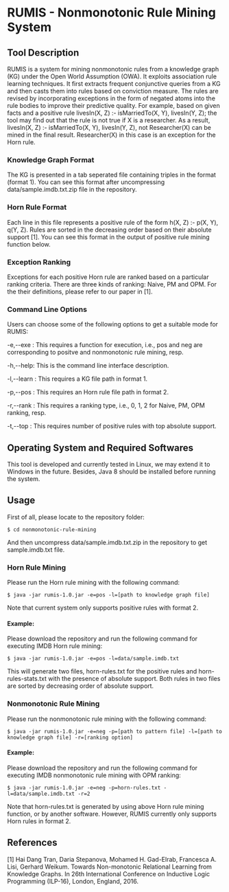 RUMIS - Nonmonotonic Rule Mining System
=============


Tool Description
------------

RUMIS is a system for mining nonmonotonic rules from a knowledge graph (KG) under the Open World Assumption (OWA). It exploits association rule learning techniques. It first extracts frequent conjunctive queries from a KG and then casts them into rules based on conviction measure. The rules are revised by incorporating exceptions in the form of negated atoms into the rule bodies to improve their predictive quality. For example, based on given facts and a positive rule livesIn(X, Z) :- isMarriedTo(X, Y), livesIn(Y, Z); the tool may find out that the rule is not true if X is a researcher. As a result, livesIn(X, Z) :- isMarriedTo(X, Y), livesIn(Y, Z), not Researcher(X) can be mined in the final result. Researcher(X) in this case is an exception for the Horn rule.

### Knowledge Graph Format

The KG is presented in a tab seperated file containing triples in the format <subject predicate object> (format 1). You can see this format after uncompressing data/sample.imdb.txt.zip file in the repository.

### Horn Rule Format

Each line in this file represents a positive rule of the form
h(X, Z) :- p(X, Y), q(Y, Z). Rules are sorted in the decreasing order based on their absolute support [1]. You can see this format in the output of positive rule mining function below.

### Exception Ranking

Exceptions for each positive Horn rule are ranked based on a particular ranking criteria. There are three kinds of ranking: Naive, PM and OPM. For the their definitions, please refer to our paper in [1].

### Command Line Options

Users can choose some of the following options to get a suitable mode for RUMIS:

 -e,--exe <arg>: This requires a function for execution, i.e., pos and neg are corresponding to positve and nonmonotonic rule mining, resp.

 -h,--help: This is the command line interface description.

 -l,--learn <arg>: This requires a KG file path in format 1.

 -p,--pos <arg>: This requires an Horn rule file path in format 2.

 -r,--rank <arg>	: This requires a ranking type, i.e., 0, 1, 2 for Naive, PM, OPM ranking, resp.

 -t,--top <arg>: This requires number of positive rules with top absolute support.

Operating System and Required Softwares
------------

This tool is developed and currently tested in Linux, we may extend it to Windows in the future. Besides, Java 8 should be installed before running the system.

Usage
------------

First of all, please locate to the repository folder:

```
$ cd nonmonotonic-rule-mining
```

And then uncompress data/sample.imdb.txt.zip in the repository to get sample.imdb.txt file.

### Horn Rule Mining

Please run the Horn rule mining with the following command:

```
$ java -jar rumis-1.0.jar -e=pos -l=[path to knowledge graph file]
```

Note that current system only supports positive rules with format 2.

#### Example:

Please download the repository and run the following command for executing IMDB Horn rule mining:

```
$ java -jar rumis-1.0.jar -e=pos -l=data/sample.imdb.txt
```

This will generate two files, horn-rules.txt for the positive rules and horn-rules-stats.txt with the presence of absolute support. Both rules in two files are sorted by decreasing order of absolute support.

### Nonmonotonic Rule Mining

Please run the nonmonotonic rule mining with the following command:

```
$ java -jar rumis-1.0.jar -e=neg -p=[path to pattern file] -l=[path to knowledge graph file] -r=[ranking option]
```

#### Example:

Please download the repository and run the following command for executing IMDB nonmonotonic rule mining with OPM ranking:

```
$ java -jar rumis-1.0.jar -e=neg -p=horn-rules.txt -l=data/sample.imdb.txt -r=2
```

Note that horn-rules.txt is generated by using above Horn rule mining function, or by another software. However, RUMIS currently only supports Horn rules in format 2.

References
----------
[1] Hai Dang Tran, Daria Stepanova, Mohamed H. Gad-Elrab, Francesca A. Lisi, Gerhard Weikum. Towards Non-monotonic Relational Learning from Knowledge Graphs. In 26th International Conference on Inductive Logic Programming (ILP-16), London, England, 2016.
